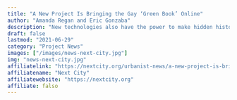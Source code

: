 ```yaml
---
title: "A New Project Is Bringing the Gay ‘Green Book’ Online"
author: "Amanda Regan and Eric Gonzaba"
description: "New technologies also have the power to make hidden histories more accessible and give people who have traditionally been excluded from the academy opportunities to participate in the preservation of their histories in new and lasting ways."
draft: false
lastmod: "2021-06-29"
category: "Project News"
images: ["/images/news-next-city.jpg"]
img: "news-next-city.jpg"
affiliatelink: "https://nextcity.org/urbanist-news/a-new-project-is-bringing-the-gay-green-book-online"
affiliatename: "Next City"
affiliatewebsite: "https://nextcity.org"
affiliate: falso
---
```

